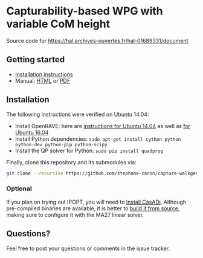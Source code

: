 # Capturability-based WPG with variable CoM height

Source code for https://hal.archives-ouvertes.fr/hal-01689331/document

## Getting started

- [Installation instructions](#installation)
- Manual: [HTML](https://scaron.info/doc/capture_walking/) or
  [PDF](https://scaron.info/doc/capture_walking/capture_walking.pdf)

## Installation

The following instructions were verified on Ubuntu 14.04:

- Install OpenRAVE: here are [instructions for Ubuntu 14.04](https://scaron.info/teaching/installing-openrave-on-ubuntu-14.04.html) as well as [for Ubuntu 16.04](https://scaron.info/teaching/installing-openrave-on-ubuntu-16.04.html)
- Install Python dependencies: ``sudo apt-get install cython python python-dev python-pip python-scipy``
- Install the QP solver for Python: ``sudo pip install quadprog``

Finally, clone this repository and its submodules via:

```bash
git clone --recursive https://github.com/stephane-caron/capture-walkgen.git
```

### Optional

If you plan on trying out IPOPT, you will need to [install
CasADi](https://github.com/casadi/casadi/wiki/InstallationLinux). Although
pre-compiled binaries are available, it is better to [build it from
source](https://github.com/casadi/casadi/wiki/InstallationLinux), making sure
to configure it with the MA27 linear solver.
  
## Questions?

Feel free to post your questions or comments in the issue tracker.
